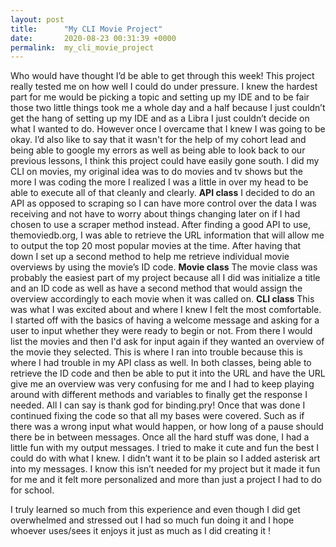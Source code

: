 ```yaml
---
layout: post
title:      "My CLI Movie Project"
date:       2020-08-23 00:31:39 +0000
permalink:  my_cli_movie_project
---
```



Who would have thought I’d be able to get through this week! This project really tested me on how well I could do under pressure. 
I knew the hardest part for me would be picking a topic and setting up my IDE and to be fair those two little things took me a whole day and a half because I just couldn’t get the hang of setting up my IDE  and as a Libra I just couldn’t decide on what I wanted to do. However once I overcame that I knew I was going to be okay. 
I’d also like to say that it wasn't for the help of my cohort lead and being able to google my errors as well as being able to look back to our previous lessons, I think this project could have easily gone south. 
I did my CLI on movies, my original idea was to do movies and tv shows but the more I was coding the more I realized I was a little in over my head to be able to execute all of that cleanly and clearly. 
**API class**
I decided to do an API as opposed to scraping so I can have more control over the data I was receiving and not have to worry about things changing later on if I had chosen to use a scraper method instead. After finding a good API to use, themoviedb.org, I was able to retrieve the URL information that will allow me to output the top 20 most popular movies at the time. After having that down I set up a second method to help me retrieve individual movie overviews by using the movie’s ID code. 
**Movie class**
The movie class was probably the easiest part of my project because all I did was initialize a title and an ID code as well as have a second method that would assign the overview accordingly to each movie when it was called on.
**CLI class**
This was what I was excited about and where I knew I felt the most comfortable. I started off with the basics of having a welcome message and asking for a user to input whether they were ready to begin or not. From there I would list the movies and then I'd ask for input again if they wanted an overview of the movie they selected. This is where I ran into trouble because this is where I had trouble in my API class as well. In both classes, being able to retrieve the ID code and then be able to put it into the URL and have the URL give me an overview was very confusing for me and I had to keep playing around with different methods and variables to finally get the response I needed. All I can say is thank god for binding.pry! Once that was done I continued fixing the code so that all my bases were covered. Such as if there was a wrong input what would happen, or how long of a pause should there be in between messages. Once all the hard stuff was done, I had a little fun with my output messages. I tried to make it cute and fun the best I could do with what I knew. I didn’t want it to be plain so I added asterisk art into my messages. I know this isn’t needed for my project but it made it fun for me and it felt more personalized and more than just a project I had to do for school.

I truly learned so much from this experience and even though I did get overwhelmed and stressed out I had so much fun doing it and I hope whoever uses/sees it enjoys it just as much as I did creating it !

